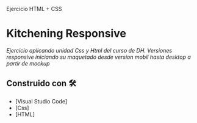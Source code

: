
Ejercicio HTML + CSS 

# Kitchening Responsive

_Ejercicio aplicando unidad Css y Html del curso de DH. Versiones responsive iniciando su maquetado desde version mobil hasta desktop a partir de mockup_

## Construido con 🛠️
* [Visual Studio Code]
* [Css]
* [HTML]



